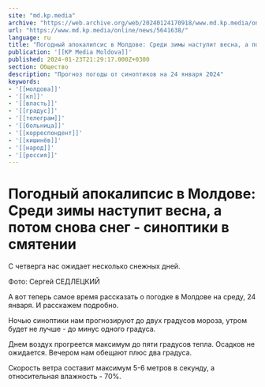 ```yaml
---
site: "md.kp.media"
archive: "https://web.archive.org/web/20240124170918/www.md.kp.media/online/news/5641638/"
url: "https://www.md.kp.media/online/news/5641638/"
language: ru
title: "Погодный апокалипсис в Молдове: Среди зимы наступит весна, а потом снова снег - синоптики в смятении"
publication: '[[KP Media Moldova]]'
published: 2024-01-23T21:29:17.000Z+0300
section: Общество
description: "Прогноз погоды от синоптиков на 24 января 2024"
keywords:
- '[[молдова]]'
- '[[кп]]'
- '[[власть]]'
- '[[градус]]'
- '[[телеграм]]'
- '[[больница]]'
- '[[корреспондент]]'
- '[[кишинёв]]'
- '[[народ]]'
- '[[россия]]'
---
```


# Погодный апокалипсис в Молдове: Среди зимы наступит весна, а потом снова снег - синоптики в смятении

С четверга нас ожидает несколько снежных дней.

Фото: Сергей СЕДЛЕЦКИЙ

А вот теперь самое время рассказать о погодке в Молдове на среду, 24 января. И расскажем подробно.

Ночью синоптики нам прогнозируют до двух градусов мороза, утром будет не лучше - до минус одного градуса.

Днем воздух прогреется максимум до пяти градусов тепла. Осадков не ожидается. Вечером нам обещают плюс два градуса.

Скорость ветра составит максимум 5-6 метров в секунду, а относительная влажность - 70%.